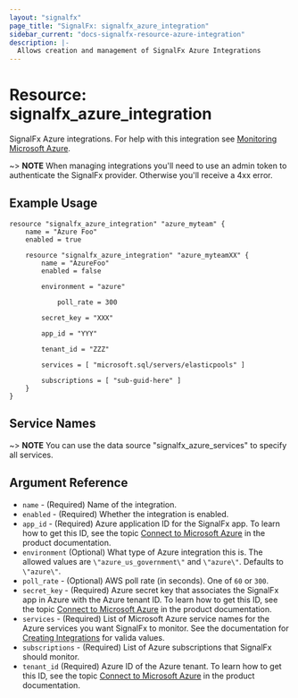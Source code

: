 ```yaml
---
layout: "signalfx"
page_title: "SignalFx: signalfx_azure_integration"
sidebar_current: "docs-signalfx-resource-azure-integration"
description: |-
  Allows creation and management of SignalFx Azure Integrations
---
```


# Resource: signalfx_azure_integration

SignalFx Azure integrations. For help with this integration see [Monitoring Microsoft Azure](https://docs.signalfx.com/en/latest/integrations/azure-info.html#connect-to-azure).

~> **NOTE** When managing integrations you'll need to use an admin token to authenticate the SignalFx provider. Otherwise you'll receive a 4xx error.

## Example Usage

```
resource "signalfx_azure_integration" "azure_myteam" {
    name = "Azure Foo"
    enabled = true

    resource "signalfx_azure_integration" "azure_myteamXX" {
        name = "AzureFoo"
        enabled = false

        environment = "azure"

    		poll_rate = 300

        secret_key = "XXX"

        app_id = "YYY"

        tenant_id = "ZZZ"

        services = [ "microsoft.sql/servers/elasticpools" ]

        subscriptions = [ "sub-guid-here" ]
    }
}
```

## Service Names

~> **NOTE** You can use the data source "signalfx_azure_services" to specify all services.

## Argument Reference

* `name` - (Required) Name of the integration.
* `enabled` - (Required) Whether the integration is enabled.
* `app_id` - (Required) Azure application ID for the SignalFx app. To learn how to get this ID, see the topic [Connect to Microsoft Azure](https://docs.signalfx.com/en/latest/getting-started/send-data.html#connect-to-microsoft-azure) in the product documentation.
* `environment` (Optional) What type of Azure integration this is. The allowed values are `\"azure_us_government\"` and `\"azure\"`. Defaults to `\"azure\"`.
* `poll_rate` - (Optional) AWS poll rate (in seconds). One of `60` or `300`.
* `secret_key` - (Required) Azure secret key that associates the SignalFx app in Azure with the Azure tenant ID. To learn how to get this ID, see the topic [Connect to Microsoft Azure](https://docs.signalfx.com/en/latest/integrations/azure-info.html#connect-to-azure) in the product documentation.
* `services` - (Required) List of Microsoft Azure service names for the Azure services you want SignalFx to monitor. See the documentation for [Creating Integrations](https://developers.signalfx.com/integrations_reference.html#operation/Create%20Integration) for valida values.
* `subscriptions` - (Required) List of Azure subscriptions that SignalFx should monitor.
* `tenant_id` (Required) Azure ID of the Azure tenant. To learn how to get this ID, see the topic [Connect to Microsoft Azure](https://docs.signalfx.com/en/latest/integrations/azure-info.html#connect-to-azure) in the product documentation.
